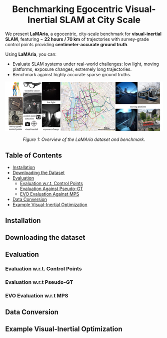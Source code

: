 <h1 align="center">Benchmarking Egocentric Visual-Inertial SLAM at City Scale</h2>

We present **LaMAria**, a egocentric, city-scale benchmark for **visual-inertial SLAM**, featuring 
~ **22 hours / 70 km** of trajectories with survey-grade control points providing **centimeter-accurate ground truth**.

Using **LaMAria**, you can:
- Evaluate SLAM systems under real-world challenges: low light, moving platforms, exposure changes, extremely long trajectories.
- Benchmark against highly accurate sparse ground truths.

<p align="center">
  <img src="assets/teaser_final.png" alt="Overview of LaMAria" width="900">
</p>
<p align="center"><em>Figure 1: Overview of the LaMAria dataset and benchmark.</em></p>

## Table of Contents
- [Installation](#installation)
- [Downloading the Dataset](#downloading-the-dataset)
- [Evaluation](#evaluation)
  - [Evaluation w.r.t. Control Points](#evaluation-wrt-control-points)
  - [Evaluation Against Pseudo-GT](#evaluation-against-pseudo-gt)
  - [EVO Evaluation Against MPS](#evo-evaluation-against-mps)
- [Data Conversion](#data-conversion)
- [Example Visual-Inertial Optimization](#example-visual-inertial-optimization)


## Installation


## Downloading the dataset


## Evaluation


### Evaluation w.r.t. Control Points


### Evaluation w.r.t Pseudo-GT


### EVO Evaluation w.r.t MPS


## Data Conversion



## Example Visual-Inertial Optimization